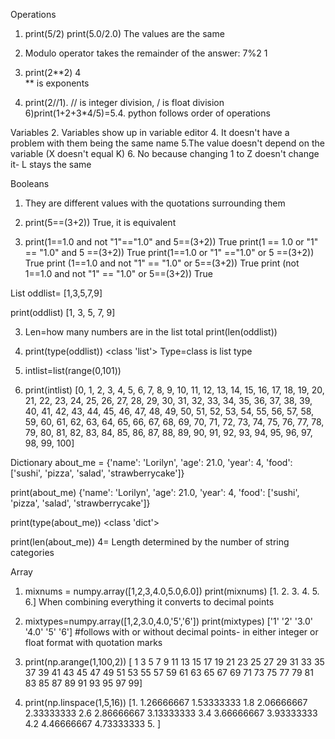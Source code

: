 Operations
1) print(5/2)
print(5.0/2.0)
The values are the same

2) Modulo operator takes the remainder of the answer: 
7%2
1

3) print(2**2)
4  
** is exponents

5) print(2//1).  // is integer division, / is float division
6)print(1+2+3*4/5)=5.4. python follows order of operations 

Variables
2. Variables show up in variable editor
4. It doesn't have a problem with them being the same name
5.The value doesn't depend on the variable (X doesn't equal K)
6. No because changing 1 to Z doesn't change it- L stays the same

Booleans
1) They are different values with the quotations surrounding them
2) print(5==(3+2))
True, it is equivalent

3) print(1==1.0 and not "1"=="1.0" and 5==(3+2))
True
print(1 == 1.0 or "1" == "1.0" and 5 ==(3+2))
True
print(1==1.0 or "1" =="1.0" or 5 ==(3+2))
True
print (1==1.0 and not "1" == "1.0" or 5==(3+2))
True
print (not 1==1.0 and not "1" == "1.0" or 5==(3+2))
True

List
oddlist= [1,3,5,7,9]

print(oddlist)
[1, 3, 5, 7, 9]

3) Len=how many numbers are in the list total
print(len(oddlist)) 

4) print(type(oddlist))
<class 'list'>
Type=class is list type

5) intlist=list(range(0,101))
6) print(intlist)
[0, 1, 2, 3, 4, 5, 6, 7, 8, 9, 10, 11, 12, 13, 14, 15, 16, 17, 18, 19, 20, 21,
 22, 23, 24, 25, 26, 27, 28, 29, 30, 31, 32, 33, 34, 35, 36, 37, 38, 39, 40, 
 41, 42, 43, 44, 45, 46, 47, 48, 49, 50, 51, 52, 53, 54, 55, 56, 57, 58, 59, 
 60, 61, 62, 63, 64, 65, 66, 67, 68, 69, 70, 71, 72, 73, 74, 75, 76, 77, 78, 
 79, 80, 81, 82, 83, 84, 85, 86, 87, 88, 89, 90, 91, 92, 93, 94, 95, 96, 97, 
 98, 99, 100]

 
Dictionary
about_me = {'name': 'Lorilyn', 'age': 21.0, 'year': 4, 'food': ['sushi', 'pizza', 'salad', 'strawberrycake']}

print(about_me)
{'name': 'Lorilyn', 'age': 21.0, 'year': 4, 'food': ['sushi', 'pizza', 'salad', 'strawberrycake']}

print(type(about_me))
<class 'dict'>

print(len(about_me))
4= Length determined by the number of string categories

Array
1) mixnums = numpy.array([1,2,3,4.0,5.0,6.0])
print(mixnums)
[1. 2. 3. 4. 5. 6.]
When combining everything it converts to decimal points

2) mixtypes=numpy.array([1,2,3.0,4.0,'5','6'])
print(mixtypes)
['1' '2' '3.0' '4.0' '5' '6'] #follows with or without decimal points- in either integer or float format with quotation marks 

3) print(np.arange(1,100,2))
[ 1  3  5  7  9 11 13 15 17 19 21 23 25 27 29 31 33 35 37 39 41 43 45 47
 49 51 53 55 57 59 61 63 65 67 69 71 73 75 77 79 81 83 85 87 89 91 93 95
 97 99]

4) print(np.linspace(1,5,16))
[1.         1.26666667 1.53333333 1.8        2.06666667 2.33333333
 2.6        2.86666667 3.13333333 3.4        3.66666667 3.93333333
 4.2        4.46666667 4.73333333 5.        ]

